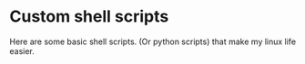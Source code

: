 # Custom shell scripts

Here are some basic shell scripts.
(Or python scripts) that make my linux life easier.

